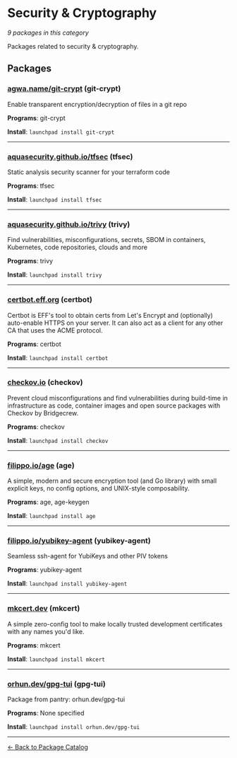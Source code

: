 # Security & Cryptography

*9 packages in this category*

Packages related to security & cryptography.

## Packages

### [agwa.name/git-crypt](../packages/agwa.name/git-crypt/index.md) (git-crypt)

Enable transparent encryption/decryption of files in a git repo

**Programs**: git-crypt

**Install**: `launchpad install git-crypt`

---

### [aquasecurity.github.io/tfsec](../packages/aquasecurity.github.io/tfsec/index.md) (tfsec)

Static analysis security scanner for your terraform code

**Programs**: tfsec

**Install**: `launchpad install tfsec`

---

### [aquasecurity.github.io/trivy](../packages/aquasecurity.github.io/trivy/index.md) (trivy)

Find vulnerabilities, misconfigurations, secrets, SBOM in containers, Kubernetes, code repositories, clouds and more

**Programs**: trivy

**Install**: `launchpad install trivy`

---

### [certbot.eff.org](../packages/certbot.eff.org/index.md) (certbot)

Certbot is EFF's tool to obtain certs from Let's Encrypt and (optionally) auto-enable HTTPS on your server. It can also act as a client for any other CA that uses the ACME protocol.

**Programs**: certbot

**Install**: `launchpad install certbot`

---

### [checkov.io](../packages/checkov.io/index.md) (checkov)

Prevent cloud misconfigurations and find vulnerabilities during build-time in infrastructure as code, container images and open source packages with Checkov by Bridgecrew.

**Programs**: checkov

**Install**: `launchpad install checkov`

---

### [filippo.io/age](../packages/filippo.io/age/index.md) (age)

A simple, modern and secure encryption tool (and Go library) with small explicit keys, no config options, and UNIX-style composability.

**Programs**: age, age-keygen

**Install**: `launchpad install age`

---

### [filippo.io/yubikey-agent](../packages/filippo.io/yubikey-agent/index.md) (yubikey-agent)

Seamless ssh-agent for YubiKeys and other PIV tokens

**Programs**: yubikey-agent

**Install**: `launchpad install yubikey-agent`

---

### [mkcert.dev](../packages/mkcert.dev/index.md) (mkcert)

A simple zero-config tool to make locally trusted development certificates with any names you'd like.

**Programs**: mkcert

**Install**: `launchpad install mkcert`

---

### [orhun.dev/gpg-tui](../packages/orhun.dev/gpg-tui/index.md) (gpg-tui)

Package from pantry: orhun.dev/gpg-tui

**Programs**: None specified

**Install**: `launchpad install orhun.dev/gpg-tui`

---

[← Back to Package Catalog](../package-catalog.md)
